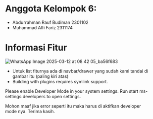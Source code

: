 # Anggota Kelompok 6:
- Abdurrahman Rauf Budiman 2301102
- Muhammad Alfi Fariz 2311174

# Informasi Fitur
![WhatsApp Image 2025-03-12 at 08 42 05_ba56f683](https://github.com/user-attachments/assets/6bef9def-2277-4124-bd4c-5ec525483d62)

- Untuk list fiturnya ada di navbar/drawer yang sudah kami tandai di gambar itu (paling kiri atas)
- Building with plugins requires symlink support.

Please enable Developer Mode in your system settings. Run
  start ms-settings:developers
to open settings.

Mohon maaf jika error seperti itu maka harus di aktifkan developer mode nya. Terima kasih.
